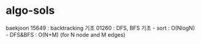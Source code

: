 # algo-sols

baekjoon
15649 : backtracking 기초
01260 : DFS, BFS 기초
    - sort : O(NlogN)
    - DFS&BFS : O(N+M) (for N node and M edges)